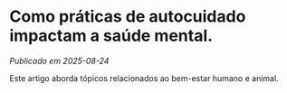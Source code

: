 # Como práticas de autocuidado impactam a saúde mental.

*Publicado em 2025-08-24*

Este artigo aborda tópicos relacionados ao bem-estar humano e animal.
